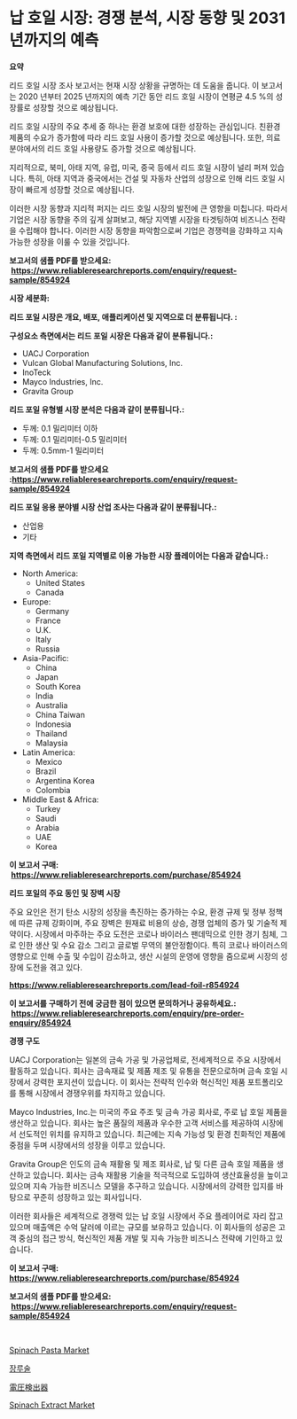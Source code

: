 <p><h1>납 호일 시장: 경쟁 분석, 시장 동향 및 2031년까지의 예측</h1></p><p><strong>요약</strong></p>
<p><p>리드 호일 시장 조사 보고서는 현재 시장 상황을 규명하는 데 도움을 줍니다. 이 보고서는 2020 년부터 2025 년까지의 예측 기간 동안 리드 호일 시장이 연평균 4.5 %의 성장률로 성장할 것으로 예상됩니다.</p><p>리드 호일 시장의 주요 추세 중 하나는 환경 보호에 대한 성장하는 관심입니다. 친환경 제품의 수요가 증가함에 따라 리드 호일 사용이 증가할 것으로 예상됩니다. 또한, 의료 분야에서의 리드 호일 사용량도 증가할 것으로 예상됩니다.</p><p>지리적으로, 북미, 아태 지역, 유럽, 미국, 중국 등에서 리드 호일 시장이 널리 퍼져 있습니다. 특히, 아태 지역과 중국에서는 건설 및 자동차 산업의 성장으로 인해 리드 호일 시장이 빠르게 성장할 것으로 예상됩니다.</p><p>이러한 시장 동향과 지리적 퍼지는 리드 호일 시장의 발전에 큰 영향을 미칩니다. 따라서 기업은 시장 동향을 주의 깊게 살펴보고, 해당 지역별 시장을 타겟팅하여 비즈니스 전략을 수립해야 합니다. 이러한 시장 동향을 파악함으로써 기업은 경쟁력을 강화하고 지속 가능한 성장을 이룰 수 있을 것입니다.</p></p>
<p><strong>보고서의 샘플 PDF를 받으세요: &nbsp;<a href="https://www.reliableresearchreports.com/enquiry/request-sample/854924">https://www.reliableresearchreports.com/enquiry/request-sample/854924</a></strong></p>
<p><strong>시장 세분화:</strong></p>
<p><strong> 리드 포일 시장은 개요, 배포, 애플리케이션 및 지역으로 더 분류됩니다. :</strong></p>
<p><strong>구성요소 측면에서는 리드 포일 시장은 다음과 같이 분류됩니다.:</strong></p>
<p><ul><li>UACJ Corporation</li><li>Vulcan Global Manufacturing Solutions, Inc.</li><li>InoTeck</li><li>Mayco Industries, Inc.</li><li>Gravita Group</li></ul></p>
<p><strong> 리드 포일 유형별 시장 분석은 다음과 같이 분류됩니다.:</strong></p>
<p><ul><li>두께: 0.1 밀리미터 이하</li><li>두께: 0.1 밀리미터-0.5 밀리미터</li><li>두께: 0.5mm-1 밀리미터</li></ul></p>
<p><strong>보고서의 샘플 PDF를 받으세요 :<a href="https://www.reliableresearchreports.com/enquiry/request-sample/854924">https://www.reliableresearchreports.com/enquiry/request-sample/854924</a></strong></p>
<p><strong> 리드 포일 응용 분야별 시장 산업 조사는 다음과 같이 분류됩니다.:</strong></p>
<p><ul><li>산업용</li><li>기타</li></ul></p>
<p><strong>지역 측면에서 리드 포일 지역별로 이용 가능한 시장 플레이어는 다음과 같습니다.:</strong></p>
<p><ul>
    <li>
        North America:
        <ul>
            <li>United States</li>
            <li>Canada</li>
        </ul>
    </li>
    <li>
        Europe:
        <ul>
            <li>Germany</li>
            <li>France</li>
            <li>U.K.</li>
            <li>Italy</li>
            <li>Russia</li>
        </ul>
    </li>
    <li>
        Asia-Pacific:
        <ul>
            <li>China</li>
            <li>Japan</li>
            <li>South Korea</li>
            <li>India</li>
            <li>Australia</li>
            <li>China Taiwan</li>
            <li>Indonesia</li>
            <li>Thailand</li>
            <li>Malaysia</li>
        </ul>
    </li>
    <li>
        Latin America:
        <ul>
            <li>Mexico</li>
            <li>Brazil</li>
            <li>Argentina Korea</li>
            <li>Colombia</li>
        </ul>
    </li>
    <li>
        Middle East & Africa:
        <ul>
            <li>Turkey</li>
            <li>Saudi</li>
            <li>Arabia</li>
            <li>UAE</li>
            <li>Korea</li>
        </ul>
    </li>
    </ul></p>
<p><strong>이 보고서 구매: &nbsp;<a href="https://www.reliableresearchreports.com/purchase/854924">https://www.reliableresearchreports.com/purchase/854924</a></strong></p>
<p><strong>리드 포일의 주요 동인 및 장벽 시장</strong></p>
<p><p>주요 요인은 전기 탄소 시장의 성장을 촉진하는 증가하는 수요, 환경 규제 및 정부 정책에 따른 규제 강화이며, 주요 장벽은 원재료 비용의 상승, 경쟁 업체의 증가 및 기술적 제약이다. 시장에서 마주하는 주요 도전은 코로나 바이러스 팬데믹으로 인한 경기 침체, 그로 인한 생산 및 수요 감소 그리고 글로벌 무역의 불안정함이다. 특히 코로나 바이러스의 영향으로 인해 수출 및 수입이 감소하고, 생산 시설의 운영에 영향을 줌으로써 시장의 성장에 도전을 겪고 있다.</p></p>
<p><strong><a href="https://www.reliableresearchreports.com/lead-foil-r854924">https://www.reliableresearchreports.com/lead-foil-r854924</a></strong></p>
<p><strong>이 보고서를 구매하기 전에 궁금한 점이 있으면 문의하거나 공유하세요.: &nbsp;<a href="https://www.reliableresearchreports.com/enquiry/pre-order-enquiry/854924">https://www.reliableresearchreports.com/enquiry/pre-order-enquiry/854924</a></strong></p>
<p><strong>경쟁 구도</strong></p>
<p><p>UACJ Corporation는 일본의 금속 가공 및 가공업체로, 전세계적으로 주요 시장에서 활동하고 있습니다. 회사는 금속재료 및 제품 제조 및 유통을 전문으로하며 금속 호일 시장에서 강력한 포지션이 있습니다. 이 회사는 전략적 인수와 혁신적인 제품 포트폴리오를 통해 시장에서 경쟁우위를 차지하고 있습니다. </p><p>Mayco Industries, Inc.는 미국의 주요 주조 및 금속 가공 회사로, 주로 납 호일 제품을 생산하고 있습니다. 회사는 높은 품질의 제품과 우수한 고객 서비스를 제공하여 시장에서 선도적인 위치를 유지하고 있습니다. 최근에는 지속 가능성 및 환경 친화적인 제품에 중점을 두며 시장에서의 성장을 이루고 있습니다. </p><p>Gravita Group은 인도의 금속 재활용 및 제조 회사로, 납 및 다른 금속 호일 제품을 생산하고 있습니다. 회사는 금속 재활용 기술을 적극적으로 도입하여 생산효율성을 높이고 있으며 지속 가능한 비즈니스 모델을 추구하고 있습니다. 시장에서의 강력한 입지를 바탕으로 꾸준히 성장하고 있는 회사입니다.</p><p>이러한 회사들은 세계적으로 경쟁력 있는 납 호일 시장에서 주요 플레이어로 자리 잡고 있으며 매출액은 수억 달러에 이르는 규모를 보유하고 있습니다. 이 회사들의 성공은 고객 중심의 접근 방식, 혁신적인 제품 개발 및 지속 가능한 비즈니스 전략에 기인하고 있습니다.</p></p>
<p><strong>이 보고서 구매: &nbsp; <a href="https://www.reliableresearchreports.com/purchase/854924">https://www.reliableresearchreports.com/purchase/854924</a></strong></p>
<p><strong>보고서의 샘플 PDF를 받으세요: &nbsp;<a href="https://www.reliableresearchreports.com/enquiry/request-sample/854924">https://www.reliableresearchreports.com/enquiry/request-sample/854924</a></strong><strong></strong></p>
<p>&nbsp;</p>
<p><p><a href="https://github.com/pgtimber/Market-Research-Report-List-2/blob/main/spinach-pasta-market.md">Spinach Pasta Market</a></p><p><a href="https://github.com/Madalyell456456/Market-Research-Report-List-1/blob/main/710869816517.md">장루술</a></p><p><a href="https://github.com/roulaayoub-saad/Market-Research-Report-List-1/blob/main/502123117898.md">電圧検出器</a></p><p><a href="https://github.com/arionmp/Market-Research-Report-List-2/blob/main/spinach-extract-market.md">Spinach Extract Market</a></p></p>